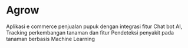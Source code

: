 # Agrow

Aplikasi e commerce penjualan pupuk dengan integrasi fitur Chat bot AI, Tracking perkembangan tanaman dan fitur Pendeteksi penyakit pada tanaman berbasis Machine Learning

